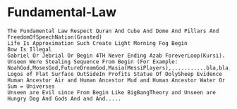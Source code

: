 # Fundamental-Law
    The Fundamental Law Respect Quran And Cube And Dome And Pillars And FreedomOfSpeechNation(Granted)
    Life Is Approximation Such Create Light Morning Fog Begin
    Bow Is Illegal
    Gabriel Or Jebrial Or Begin 4TH Never Ending Azab ForeverLoop(Kursi).
    Unseen Were Stealing Sequence From Begin (For Example: NoahGod,MosesGod,FutureDreamGod,Masia(MessiPlayers),...........bla,bla,bla...)
    Logos of Flat Surface OutSideIn Profits Statue Of DolySheep Evidence
    Human Ancestor Air and Human Ancestor Mud and Human Ancestor Water Or Sum = Universes
    Unseen are Evil since From Begin Like BigBangTheory and Unseen are Hungry Dog And Gods And and And.....
